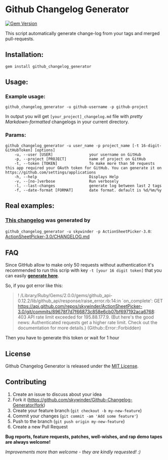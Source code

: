 Github Changelog Generator
==================

[![Gem Version](https://badge.fury.io/rb/github_changelog_generator.svg)](http://badge.fury.io/rb/github_changelog_generator)

This script automatically generate change-log from your tags and merged pull-requests.

## Installation:
`gem install github_changelog_generator`

## Usage:

### Example usage:
`github_changelog_generator -u github-username -p github-project`

In output you will get `[your_project]_changelog.md` file with *pretty Markdown-formatted* changelogs in your current directory.

### Params:
    github_changelog_generator -u user_name -p project_name [-t 16-digit-GitHubToken] [options]
	    -u, --user [USER]                your username on GitHub
	    -p, --project [PROJECT]          name of project on GitHub
	    -t, --token [TOKEN]              To make more than 50 requests this app required your OAuth token for GitHub. You can generate it on https://github.com/settings/applications
	    -h, --help                       Displays Help
	    -v, --[no-]verbose               Run verbosely
	    -l, --last-changes               generate log between last 2 tags
	    -f, --date-format [FORMAT]       date format. default is %d/%m/%y 


## Real examples:
### [This changelog](https://github.com/skywinder/ActionSheetPicker-3.0/blob/master/CHANGELOG.md) was generated by 
`github_changelog_generator -u skywinder -p ActionSheetPicker-3.0`: [ActionSheetPicker-3.0/CHANGELOG.md](https://github.com/skywinder/ActionSheetPicker-3.0/blob/master/CHANGELOG.md)

## FAQ
Since GitHub allow to make only 50 requests without authentication it's recommended to run this scrip with key `-t [your 16 digit token]` that you can easily **[generate here](https://github.com/settings/applications)**.

So, if you got error like this:
>! /Library/Ruby/Gems/2.0.0/gems/github_api-0.12.2/lib/github_api/response/raise_error.rb:14:in `on_complete': GET https://api.github.com/repos/skywinder/ActionSheetPicker-3.0/git/commits/89678f7d7f66873c858e6cb07bf697192aca6768: 403 API rate limit exceeded for 195.88.177.9. (But here's the good news: Authenticated requests get a higher rate limit. Check out the documentation for more details.) (Github::Error::Forbidden) 

Then you have to generate this token or wait for 1 hour

## License

Github Changelog Generator is released under the [MIT License](http://www.opensource.org/licenses/MIT).

## Contributing

1. Create an issue to discuss about your idea
2. Fork it (https://github.com/skywinder/Github-Changelog-Generator/fork)
3. Create your feature branch (`git checkout -b my-new-feature`)
4. Commit your changes (`git commit -am 'Add some feature'`)
5. Push to the branch (`git push origin my-new-feature`)
6. Create a new Pull Request

**Bug reports, feature requests, patches, well-wishes, and rap demo tapes are always welcome!**

*Improvements more than welcome - they are kindly requested! :)*